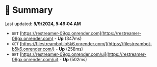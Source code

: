 # 📖 Summary
Last updated: **5/9/2024, 5:49:04 AM**

- `GET` [https://restreamer-09gx.onrender.com](https://restreamer-09gx.onrender.com) - **Up** (347ms)
- `GET` [https://filestreambot-b5k6.onrender.com/](https://filestreambot-b5k6.onrender.com/) - **Up** (258ms)
- `GET` [https://restreamer-09gx.onrender.com/ui](https://restreamer-09gx.onrender.com/ui) - **Up** (502ms)
